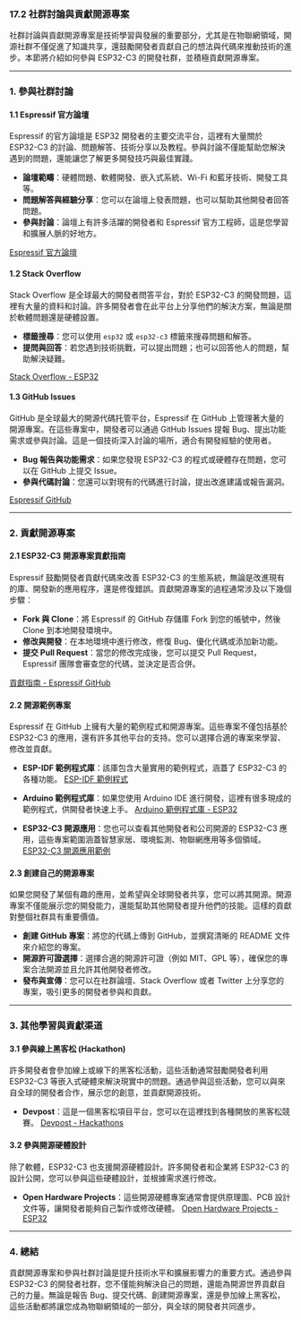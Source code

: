 ### 17.2 **社群討論與貢獻開源專案**

社群討論與貢獻開源專案是技術學習與發展的重要部分，尤其是在物聯網領域，開源社群不僅促進了知識共享，還鼓勵開發者貢獻自己的想法與代碼來推動技術的進步。本節將介紹如何參與 ESP32-C3 的開發社群，並積極貢獻開源專案。

---

### 1. **參與社群討論**

#### **1.1 Espressif 官方論壇**
Espressif 的官方論壇是 ESP32 開發者的主要交流平台，這裡有大量關於 ESP32-C3 的討論、問題解答、技術分享以及教程。參與討論不僅能幫助您解決遇到的問題，還能讓您了解更多開發技巧與最佳實踐。

- **論壇範疇**：硬體問題、軟體開發、嵌入式系統、Wi-Fi 和藍牙技術、開發工具等。
- **問題解答與經驗分享**：您可以在論壇上發表問題，也可以幫助其他開發者回答問題。
- **參與討論**：論壇上有許多活躍的開發者和 Espressif 官方工程師，這是您學習和擴展人脈的好地方。

[Espressif 官方論壇](https://www.esp32.com/)

#### **1.2 Stack Overflow**
Stack Overflow 是全球最大的開發者問答平台，對於 ESP32-C3 的開發問題，這裡有大量的資料和討論。許多開發者會在此平台上分享他們的解決方案，無論是關於軟體問題還是硬體設置。

- **標籤搜尋**：您可以使用 `esp32` 或 `esp32-c3` 標籤來搜尋問題和解答。
- **提問與回答**：若您遇到技術挑戰，可以提出問題；也可以回答他人的問題，幫助解決疑難。

[Stack Overflow - ESP32](https://stackoverflow.com/questions/tagged/esp32)

#### **1.3 GitHub Issues**
GitHub 是全球最大的開源代碼托管平台，Espressif 在 GitHub 上管理著大量的開源專案。在這些專案中，開發者可以通過 GitHub Issues 提報 Bug、提出功能需求或參與討論。這是一個技術深入討論的場所，適合有開發經驗的使用者。

- **Bug 報告與功能需求**：如果您發現 ESP32-C3 的程式或硬體存在問題，您可以在 GitHub 上提交 Issue。
- **參與代碼討論**：您還可以對現有的代碼進行討論，提出改進建議或報告漏洞。

[Espressif GitHub](https://github.com/espressif)

---

### 2. **貢獻開源專案**

#### **2.1 ESP32-C3 開源專案貢獻指南**
Espressif 鼓勵開發者貢獻代碼來改善 ESP32-C3 的生態系統，無論是改進現有的庫、開發新的應用程序，還是修復錯誤。貢獻開源專案的過程通常涉及以下幾個步驟：

- **Fork 與 Clone**：將 Espressif 的 GitHub 存儲庫 Fork 到您的帳號中，然後 Clone 到本地開發環境中。
- **修改與開發**：在本地環境中進行修改，修復 Bug、優化代碼或添加新功能。
- **提交 Pull Request**：當您的修改完成後，您可以提交 Pull Request，Espressif 團隊會審查您的代碼，並決定是否合併。

[貢獻指南 - Espressif GitHub](https://github.com/espressif/esp-idf/blob/master/CONTRIBUTING.md)

#### **2.2 開源範例專案**
Espressif 在 GitHub 上擁有大量的範例程式和開源專案。這些專案不僅包括基於 ESP32-C3 的應用，還有許多其他平台的支持。您可以選擇合適的專案來學習、修改並貢獻。

- **ESP-IDF 範例程式庫**：該庫包含大量實用的範例程式，涵蓋了 ESP32-C3 的各種功能。
  [ESP-IDF 範例程式](https://github.com/espressif/esp-idf/tree/master/examples)

- **Arduino 範例程式庫**：如果您使用 Arduino IDE 進行開發，這裡有很多現成的範例程式，供開發者快速上手。
  [Arduino 範例程式庫 - ESP32](https://github.com/espressif/arduino-esp32)

- **ESP32-C3 開源應用**：您也可以查看其他開發者和公司開源的 ESP32-C3 應用，這些專案範圍涵蓋智慧家居、環境監測、物聯網應用等多個領域。
  [ESP32-C3 開源應用範例](https://github.com/search?q=esp32-c3)

#### **2.3 創建自己的開源專案**
如果您開發了某個有趣的應用，並希望與全球開發者共享，您可以將其開源。開源專案不僅能展示您的開發能力，還能幫助其他開發者提升他們的技能。這樣的貢獻對整個社群具有重要價值。

- **創建 GitHub 專案**：將您的代碼上傳到 GitHub，並撰寫清晰的 README 文件來介紹您的專案。
- **開源許可證選擇**：選擇合適的開源許可證（例如 MIT、GPL 等），確保您的專案合法開源並且允許其他開發者修改。
- **發布與宣傳**：您可以在社群論壇、Stack Overflow 或者 Twitter 上分享您的專案，吸引更多的開發者參與和貢獻。

---

### 3. **其他學習與貢獻渠道**

#### **3.1 參與線上黑客松 (Hackathon)**
許多開發者會參加線上或線下的黑客松活動，這些活動通常鼓勵開發者利用 ESP32-C3 等嵌入式硬體來解決現實中的問題。通過參與這些活動，您可以與來自全球的開發者合作，展示您的創意，並貢獻開源技術。

- **Devpost**：這是一個黑客松項目平台，您可以在這裡找到各種開放的黑客松競賽。
  [Devpost - Hackathons](https://devpost.com/)

#### **3.2 參與開源硬體設計**
除了軟體，ESP32-C3 也支援開源硬體設計。許多開發者和企業將 ESP32-C3 的設計公開，您可以參與這些硬體設計，並根據需求進行修改。

- **Open Hardware Projects**：這些開源硬體專案通常會提供原理圖、PCB 設計文件等，讓開發者能夠自己製作或修改硬體。
  [Open Hardware Projects - ESP32](https://www.electronicwings.com/esp32)

---

### 4. **總結**
貢獻開源專案和參與社群討論是提升技術水平和擴展影響力的重要方式。通過參與 ESP32-C3 的開發者社群，您不僅能夠解決自己的問題，還能為開源世界貢獻自己的力量。無論是報告 Bug、提交代碼、創建開源專案，還是參加線上黑客松，這些活動都將讓您成為物聯網領域的一部分，與全球的開發者共同進步。
